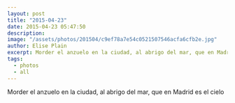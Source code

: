 ```yaml
---
layout: post
title: "2015-04-23"
date: 2015-04-23 05:47:50
description: 
image: "/assets/photos/201504/c9ef78a7e54c0521507546acfa6cfb2e.jpg"
author: Elise Plain
excerpt: Morder el anzuelo en la ciudad, al abrigo del mar, que en Madrid es el cielo
tags: 
  - photos
  - all
---
```


Morder el anzuelo en la ciudad, al abrigo del mar, que en Madrid es el cielo
<p></p>

